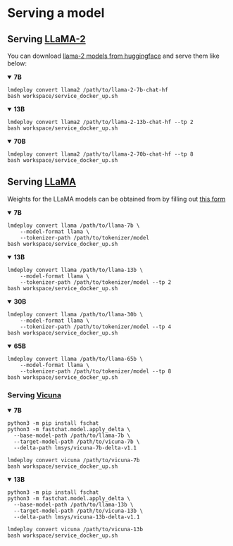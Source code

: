 # Serving a model

## Serving [LLaMA-2](https://github.com/facebookresearch/llama)

You can download [llama-2 models from huggingface](https://huggingface.co/meta-llama) and serve them like below:

<details open>
<summary><b>7B</b></summary>

```shell
lmdeploy convert llama2 /path/to/llama-2-7b-chat-hf
bash workspace/service_docker_up.sh
```

</details>

<details open>
<summary><b>13B</b></summary>

```shell
lmdeploy convert llama2 /path/to/llama-2-13b-chat-hf --tp 2
bash workspace/service_docker_up.sh
```

</details>

<details open>
<summary><b>70B</b></summary>

```shell
lmdeploy convert llama2 /path/to/llama-2-70b-chat-hf --tp 8
bash workspace/service_docker_up.sh
```

</details>

## Serving [LLaMA](https://github.com/facebookresearch/llama)

Weights for the LLaMA models can be obtained from by filling out [this form](https://docs.google.com/forms/d/e/1FAIpQLSfqNECQnMkycAp2jP4Z9TFX0cGR4uf7b_fBxjY_OjhJILlKGA/viewform)

<details open>
<summary><b>7B</b></summary>

```shell
lmdeploy convert llama /path/to/llama-7b \
    --model-format llama \
    --tokenizer-path /path/to/tokenizer/model
bash workspace/service_docker_up.sh
```

</details>

<details open>
<summary><b>13B</b></summary>

```shell
lmdeploy convert llama /path/to/llama-13b \
    --model-format llama \
    --tokenizer-path /path/to/tokenizer/model --tp 2
bash workspace/service_docker_up.sh
```

</details>

<details open>
<summary><b>30B</b></summary>

```shell
lmdeploy convert llama /path/to/llama-30b \
    --model-format llama \
    --tokenizer-path /path/to/tokenizer/model --tp 4
bash workspace/service_docker_up.sh
```

</details>

<details open>
<summary><b>65B</b></summary>

```shell
lmdeploy convert llama /path/to/llama-65b \
    --model-format llama \
    --tokenizer-path /path/to/tokenizer/model --tp 8
bash workspace/service_docker_up.sh
```

</details>

### Serving [Vicuna](https://lmsys.org/blog/2023-03-30-vicuna/)

<details open>
<summary><b>7B</b></summary>

```shell
python3 -m pip install fschat
python3 -m fastchat.model.apply_delta \
  --base-model-path /path/to/llama-7b \
  --target-model-path /path/to/vicuna-7b \
  --delta-path lmsys/vicuna-7b-delta-v1.1

lmdeploy convert vicuna /path/to/vicuna-7b
bash workspace/service_docker_up.sh
```

</details>

<details open>
<summary><b>13B</b></summary>

```shell
python3 -m pip install fschat
python3 -m fastchat.model.apply_delta \
  --base-model-path /path/to/llama-13b \
  --target-model-path /path/to/vicuna-13b \
  --delta-path lmsys/vicuna-13b-delta-v1.1

lmdeploy convert vicuna /path/to/vicuna-13b
bash workspace/service_docker_up.sh
```

</details>
